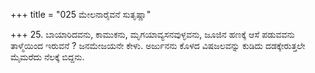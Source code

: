 +++
title = "025 ಮೇಲನಾರೈವನೆ ಸುತೃಷ್ಣಾ"

+++
25. ಬಾಯಾರಿದವನು, ಕಾಮುಕನು, ಮೃಗಯಾವ್ಯಸನವುಳ್ಳವನು, ಜೂಜಿನ ಹಣಕ್ಕೆ ಆಸೆ ಪಡುವವನು ತಾಳ್ಮೆಯಿಂದ ಇರುವನೆ ? ಜನಮೇಜಯನೇ ಕೇಳು. ಅರ್ಜುನನು ಕೊಳದ ವಿಷಜಲವನ್ನು ಕುಡಿದು ದಡಕ್ಕೇರುತ್ತಲೇ ಮೈಮರೆದು ನೆಲಕ್ಕೆ ಬಿದ್ದನು.